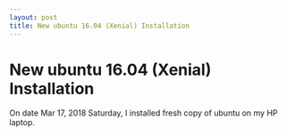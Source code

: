 ```yaml
---
layout: post
title: New ubuntu 16.04 (Xenial) Installation
---
```


# New ubuntu 16.04 (Xenial) Installation
On date Mar 17, 2018 Saturday, I installed fresh copy of ubuntu on my HP laptop.
